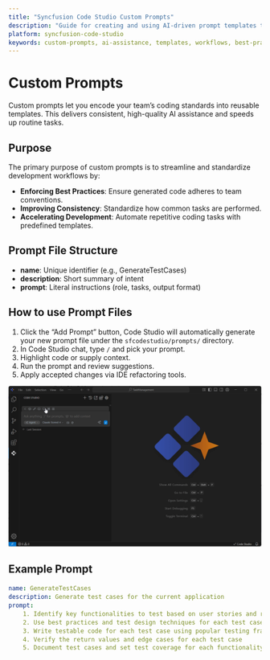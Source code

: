 ```yaml
---
title: "Syncfusion Code Studio Custom Prompts"
description: "Guide for creating and using AI-driven prompt templates to standardize development workflows"
platform: syncfusion-code-studio
keywords: custom-prompts, ai-assistance, templates, workflows, best-practices
---
```


# Custom Prompts

Custom prompts let you encode your team’s coding standards into reusable templates. This delivers consistent, high-quality AI assistance and speeds up routine tasks.

## Purpose

The primary purpose of custom prompts is to streamline and standardize development workflows by:

- **Enforcing Best Practices**: Ensure generated code adheres to team conventions.
- **Improving Consistency**: Standardize how common tasks are performed.
- **Accelerating Development**: Automate repetitive coding tasks with predefined templates.
 

## Prompt File Structure 
 
- **name**: Unique identifier (e.g., GenerateTestCases)
- **description**: Short summary of intent
- **prompt**: Literal instructions (role, tasks, output format)

## How to use Prompt Files  
1. Click the “Add Prompt” button, Code Studio will automatically generate your new prompt file under the `sfcodestudio/prompts/` directory. 
2. In Code Studio chat, type `/` and pick your prompt.  
3. Highlight code or supply context.  
4. Run the prompt and review suggestions.  
5. Apply accepted changes via IDE refactoring tools.  

<img src="../reference-images/prompt.gif" alt="Prompt" >

## Example Prompt

```yaml
name: GenerateTestCases
description: Generate test cases for the current application
prompt:
    1. Identify key functionalities to test based on user stories and requirements
    2. Use best practices and test design techniques for each test case
    3. Write testable code for each test case using popular testing frameworks
    4. Verify the return values and edge cases for each test case
    5. Document test cases and set test coverage for each functionality
  ```




